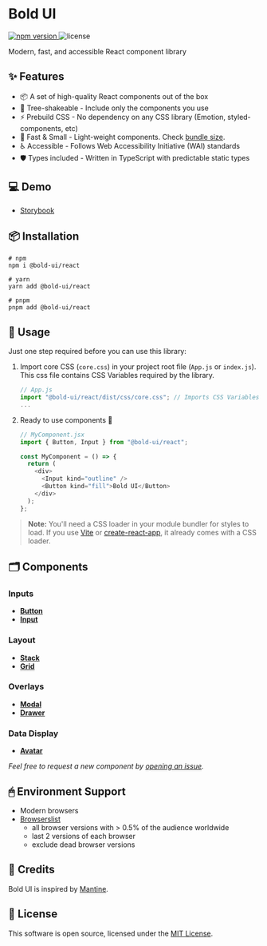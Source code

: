 # Bold UI

<p>
  <a href="https://www.npmjs.com/package/@bold-ui/react">
    <img src="https://img.shields.io/npm/v/@bold-ui/react?style=flat-square" alt="npm version" />
  </a>
  <!-- <a href="https://www.npmjs.com/package/@bold-ui/react">
    <img src="https://img.shields.io/npm/dw/@bold-ui/react?style=flat-square" alt="npm downloads" />
  </a>
  <img src="https://img.shields.io/bundlephobia/minzip/@bold-ui/react?style=flat-square" alt="size" />
  <a href="https://www.jsdelivr.com/package/npm/@bold-ui/react">
    <img src="https://data.jsdelivr.com/v1/package/npm/@bold-ui/react/badge" alt="jsdelivr" />
  </a> -->
  <img src="https://img.shields.io/npm/l/@bold-ui/react?style=flat-square" alt="license" />
</p>

Modern, fast, and accessible React component library

## ✨ Features

- 📦 A set of high-quality React components out of the box
- 🌲 Tree-shakeable - Include only the components you use
- ⚡ Prebuild CSS - No dependency on any CSS library (Emotion, styled-components, etc)
- 🚀 Fast & Small - Light-weight components. Check [bundle size](https://bundlephobia.com/package/@bold-ui/react).
- ♿ Accessible - Follows Web Accessibility Initiative (WAI) standards
- 🛡️ Types included - Written in TypeScript with predictable static types

## 💻 Demo

- [Storybook](https://main--64797a8b450504bdbcae2912.chromatic.com)

## 📦 Installation

```
# npm
npm i @bold-ui/react

# yarn
yarn add @bold-ui/react

# pnpm
pnpm add @bold-ui/react
```

## 🔨 Usage

Just one step required before you can use this library:

1. Import core CSS (`core.css`) in your project root file (`App.js` or `index.js`). This css file contains CSS Variables required by the library.

   ```javascript
   // App.js
   import "@bold-ui/react/dist/css/core.css"; // Imports CSS Variables required by the library
   ...
   ```

1. Ready to use components 🎉

   ```javascript
   // MyComponent.jsx
   import { Button, Input } from "@bold-ui/react";

   const MyComponent = () => {
     return (
       <div>
         <Input kind="outline" />
         <Button kind="fill">Bold UI</Button>
       </div>
     );
   };
   ```

> **Note:** You'll need a CSS loader in your module bundler for styles to load. If you use [Vite](https://vitejs.dev/guide/features.html#css) or [create-react-app](https://create-react-app.dev/), it already comes with a CSS loader.

## 🗂 Components

### Inputs

- [**Button**](https://github.com/PawanKolhe/bold-ui/blob/main/packages/react/src/components/Button/Button.types.ts)
- [**Input**](https://github.com/PawanKolhe/bold-ui/blob/main/packages/react/src/components/Input/Input.types.ts)

### Layout

- [**Stack**](https://github.com/PawanKolhe/bold-ui/blob/main/packages/react/src/components/Stack/Stack.types.ts)
- [**Grid**](https://github.com/PawanKolhe/bold-ui/blob/main/packages/react/src/components/Grid/Grid.types.ts)

### Overlays

- [**Modal**](https://github.com/PawanKolhe/bold-ui/blob/main/packages/react/src/components/Modal/Modal.types.ts)
- [**Drawer**](https://github.com/PawanKolhe/bold-ui/blob/main/packages/react/src/components/Drawer/Drawer.types.ts)

### Data Display

- [**Avatar**](https://github.com/PawanKolhe/bold-ui/blob/main/packages/react/src/components/Avatar/Avatar.types.ts)

_Feel free to request a new component by [opening an issue](https://github.com/PawanKolhe/bold-ui/issues)._

## 🖱 Environment Support

- Modern browsers
- [Browserslist](https://browsersl.ist/#q=defaults)
  - all browser versions with > 0.5% of the audience worldwide
  - last 2 versions of each browser
  - exclude dead browser versions

## 💙 Credits

Bold UI is inspired by [Mantine](https://mantine.dev/).

## 📜 License

This software is open source, licensed under the [MIT License](https://github.com/PawanKolhe/bold-ui/blob/main/LICENSE).

